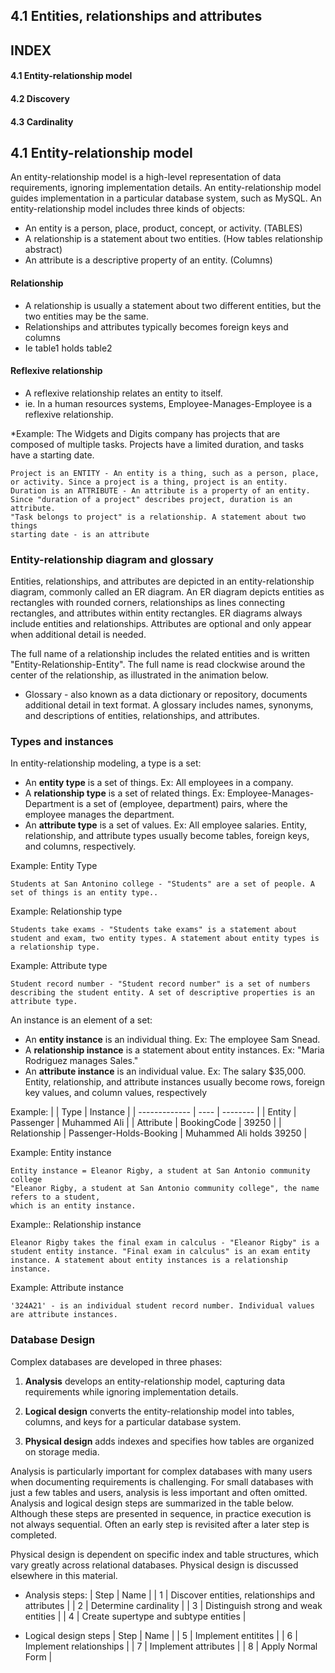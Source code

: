 ## 4.1 Entities, relationships and attributes

## INDEX
#### 4.1 Entity-relationship model
#### 4.2 Discovery
#### 4.3 Cardinality


## 4.1 Entity-relationship model
An entity-relationship model is a high-level representation of data requirements, ignoring implementation details.
An entity-relationship model guides implementation in a particular database system, such as MySQL.
An entity-relationship model includes three kinds of objects:
* An entity is a person, place, product, concept, or activity. (TABLES)
* A relationship is a statement about two entities.  (How tables relationship abstract)
* An attribute is a descriptive property of an entity. (Columns)

#### Relationship
* A relationship is usually a statement about two different entities, but the two entities may be the same.
* Relationships and attributes typically becomes foreign keys and columns 
* Ie table1 holds table2
#### Reflexive relationship
* A reflexive relationship relates an entity to itself.
* ie. In a human resources systems, Employee-Manages-Employee is a reflexive relationship.

*Example: The Widgets and Digits company has projects that are composed of multiple tasks. 
Projects have a limited duration, and tasks have a starting date.
```
Project is an ENTITY - An entity is a thing, such as a person, place, or activity. Since a project is a thing, project is an entity.
Duration is an ATTRIBUTE - An attribute is a property of an entity. Since "duration of a project" describes project, duration is an attribute.
"Task belongs to project" is a relationship. A statement about two things
starting date - is an attribute
```

### Entity-relationship diagram and glossary
Entities, relationships, and attributes are depicted in an entity-relationship diagram, commonly called an ER diagram. An ER diagram depicts entities as rectangles with rounded corners, relationships as lines connecting rectangles, and attributes within entity rectangles. ER diagrams always include entities and relationships. Attributes are optional and only appear when additional detail is needed.

The full name of a relationship includes the related entities and is written "Entity-Relationship-Entity". The full name is read clockwise around the center of the relationship, as illustrated in the animation below.

* Glossary - also known as a data dictionary or repository, documents additional detail in text format. 
A glossary includes names, synonyms, and descriptions of entities, relationships, and attributes.


### Types and instances
In entity-relationship modeling, a type is a set:
* An **entity type** is a set of things. Ex: All employees in a company.
* A **relationship type** is a set of related things. Ex: Employee-Manages-Department is a set of (employee, department) pairs, where the employee manages the department.
* An **attribute type** is a set of values. Ex: All employee salaries.
Entity, relationship, and attribute types usually become tables, foreign keys, and columns, respectively.

Example: Entity Type
``` 
Students at San Antonino college - "Students" are a set of people. A set of things is an entity type..
```
Example: Relationship type
```
Students take exams - "Students take exams" is a statement about student and exam, two entity types. A statement about entity types is a relationship type.
```
Example: Attribute type
```
Student record number - "Student record number" is a set of numbers describing the student entity. A set of descriptive properties is an attribute type.
```
An instance is an element of a set:
* An **entity instance** is an individual thing. Ex: The employee Sam Snead.
* A **relationship instance** is a statement about entity instances. Ex: "Maria Rodriguez manages Sales."
* An **attribute instance** is an individual value. Ex: The salary $35,000.
Entity, relationship, and attribute instances usually become rows, foreign key values, and column values, respectively

Example:
|               | Type | Instance |
| ------------- | ---- | -------- |
| Entity | Passenger | Muhammed Ali |
| Attribute | BookingCode | 39250 |
| Relationship | Passenger-Holds-Booking | Muhammed Ali holds 39250 | 

Example: Entity instance
```
Entity instance = Eleanor Rigby, a student at San Antonio community college
"Eleanor Rigby, a student at San Antonio community college", the name refers to a student,
which is an entity instance.
```
Example:: Relationship instance
```
Eleanor Rigby takes the final exam in calculus - "Eleanor Rigby" is a student entity instance. "Final exam in calculus" is an exam entity instance. A statement about entity instances is a relationship instance.
```
Example: Attribute instance
```
'324A21' - is an individual student record number. Individual values are attribute instances.
```

### Database Design
Complex databases are developed in three phases:

1. __Analysis__ develops an entity-relationship model, capturing data requirements while ignoring implementation details.

2. __Logical design__ converts the entity-relationship model into tables, columns, and keys for a particular database system.

3. __Physical design__ adds indexes and specifies how tables are organized on storage media.

Analysis is particularly important for complex databases with many users when documenting requirements is challenging. For small databases with just a few tables and users, analysis is less important and often omitted.
Analysis and logical design steps are summarized in the table below. Although these steps are presented in sequence, in practice execution is not always sequential. Often an early step is revisited after a later step is completed.

Physical design is dependent on specific index and table structures, which vary greatly across relational databases. Physical design is discussed elsewhere in this material.

* Analysis steps:
| Step | Name |
| 1 | Discover entities, relationships and attributes |
| 2 | Determine cardinality |
| 3 | Distinguish strong and weak entities |
| 4 | Create supertype and subtype entities |

* Logical design steps
| Step | Name |
| 5 | Implement entitites |
| 6 | Implement relationships |
| 7 | Implement attributes |
| 8 | Apply Normal Form |













